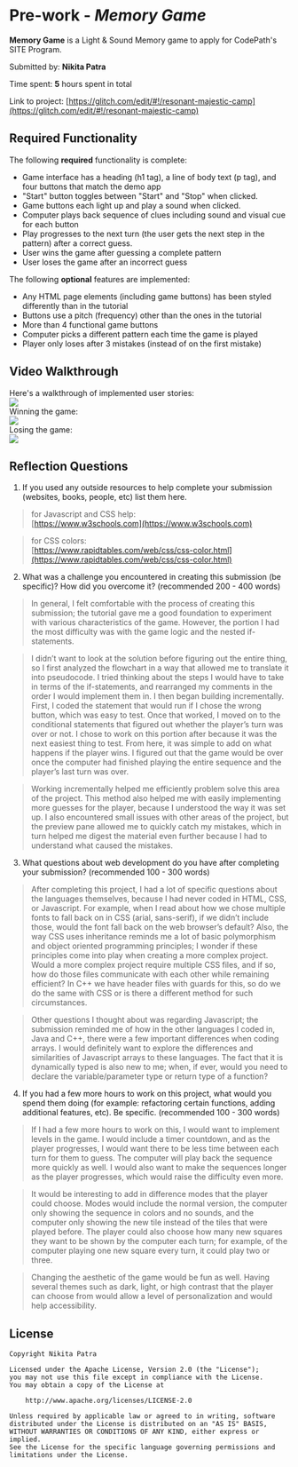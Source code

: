 # Pre-work - *Memory Game*

**Memory Game** is a Light & Sound Memory game to apply for CodePath's SITE Program. 

Submitted by: **Nikita Patra**

Time spent: **5** hours spent in total

Link to project: [https://glitch.com/edit/#!/resonant-majestic-camp](https://glitch.com/edit/#!/resonant-majestic-camp)

## Required Functionality

The following **required** functionality is complete:

* Game interface has a heading (h1 tag), a line of body text (p tag), and four buttons that match the demo app
* "Start" button toggles between "Start" and "Stop" when clicked. 
* Game buttons each light up and play a sound when clicked. 
* Computer plays back sequence of clues including sound and visual cue for each button
* Play progresses to the next turn (the user gets the next step in the pattern) after a correct guess. 
* User wins the game after guessing a complete pattern
* User loses the game after an incorrect guess

The following **optional** features are implemented:

* Any HTML page elements (including game buttons) has been styled differently than in the tutorial
* Buttons use a pitch (frequency) other than the ones in the tutorial
* More than 4 functional game buttons
* Computer picks a different pattern each time the game is played
* Player only loses after 3 mistakes (instead of on the first mistake)


## Video Walkthrough

Here's a walkthrough of implemented user stories:  
![](https://cdn.glitch.com/2c4ea9bf-68ad-4f56-8961-3d3123c8fd37%2Fgeneral%20procedure.gif?v=1616615904165)  
Winning the game:  
![](https://cdn.glitch.com/2c4ea9bf-68ad-4f56-8961-3d3123c8fd37%2Fwin.gif?v=1616615649139)  
Losing the game:  
![](https://cdn.glitch.com/2c4ea9bf-68ad-4f56-8961-3d3123c8fd37%2Flose.gif?v=1616615648447)


## Reflection Questions
1. If you used any outside resources to help complete your submission (websites, books, people, etc) list them here. 
> for Javascript and CSS help:  
[https://www.w3schools.com](https://www.w3schools.com)  

>for CSS colors:  
[https://www.rapidtables.com/web/css/css-color.html](https://www.rapidtables.com/web/css/css-color.html)  

2. What was a challenge you encountered in creating this submission (be specific)? How did you overcome it? (recommended 200 - 400 words) 
> In general, I felt comfortable with the process of creating this submission; the tutorial gave me a good foundation to experiment with various characteristics of the game. However, the portion I had the most difficulty was with the game logic and the nested if-statements.

> I didn’t want to look at the solution before figuring out the entire thing, so I first analyzed the flowchart in a way that allowed me to translate it into pseudocode. I tried thinking about the steps I would have to take in terms of the if-statements, and rearranged my comments in the order I would implement them in. I then began building incrementally. First, I coded the statement that would run if I chose the wrong button, which was easy to test. Once that worked, I moved on to the conditional statements that figured out whether the player’s turn was over or not. I chose to work on this portion after because it was the next easiest thing to test. From here, it was simple to add on what happens if the player wins. I figured out that the game would be over once the computer had finished playing the entire sequence and the player’s last turn was over. 

> Working incrementally helped me efficiently problem solve this area of the project. This method also helped me with easily implementing more guesses for the player, because I understood the way it was set up. I also encountered small issues with other areas of the project, but the preview pane allowed me to quickly catch my mistakes, which in turn helped me digest the material even further because I had to understand what caused the mistakes.   

3. What questions about web development do you have after completing your submission? (recommended 100 - 300 words) 
> After completing this project, I had a lot of specific questions about the languages themselves, because I had never coded in HTML, CSS, or Javascript. For example, when I read about how we chose multiple fonts to fall back on in CSS (arial, sans-serif), if we didn’t include those, would the font fall back on the web browser’s default? Also, the way CSS uses inheritance reminds me a lot of basic polymorphism and object oriented programming principles; I wonder if these principles come into play when creating a more complex project. Would a more complex project require multiple CSS files, and if so, how do those files communicate with each other while remaining efficient? In C++ we have header files with guards for this, so do we do the same with CSS or is there a different method for such circumstances.  
  
> Other questions I thought about was regarding Javascript; the submission reminded me of how in the other languages I coded in, Java and C++, there were a few important differences when coding arrays. I would definitely want to explore the differences and similarities of Javascript arrays to these languages. The fact that it is dynamically typed is also new to me; when, if ever, would you need to declare the variable/parameter type or return type of a function? 


4. If you had a few more hours to work on this project, what would you spend them doing (for example: refactoring certain functions, adding additional features, etc). Be specific. (recommended 100 - 300 words) 
> If I had a few more hours to work on this, I would want to implement levels in the game. I would include a timer countdown, and as the player progresses, I would want there to be less time between each turn for them to guess. The computer will play back the sequence more quickly as well. I would also want to make the sequences longer as the player progresses, which would raise the difficulty even more.

> It would be interesting to add in difference modes that the player could choose. Modes would include the normal version, the computer only showing the sequence in colors and no sounds, and the computer only showing the new tile instead of the tiles that were played before. The player could also choose how many new squares they want to be shown by the computer each turn; for example, of the computer playing one new square every turn, it could play two or three.

> Changing the aesthetic of the game would be fun as well. Having several themes such as dark, light, or high contrast that the player can choose from would allow a level of personalization and would help accessibility. 




## License

    Copyright Nikita Patra

    Licensed under the Apache License, Version 2.0 (the "License");
    you may not use this file except in compliance with the License.
    You may obtain a copy of the License at

        http://www.apache.org/licenses/LICENSE-2.0

    Unless required by applicable law or agreed to in writing, software
    distributed under the License is distributed on an "AS IS" BASIS,
    WITHOUT WARRANTIES OR CONDITIONS OF ANY KIND, either express or implied.
    See the License for the specific language governing permissions and
    limitations under the License.
